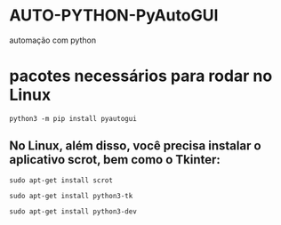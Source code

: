 # AUTO-PYTHON-PyAutoGUI
automação com python


# pacotes necessários para rodar no Linux

`python3 -m pip install pyautogui`

## No Linux, além disso, você precisa instalar o aplicativo scrot, bem como o Tkinter:

`sudo apt-get install scrot`

`sudo apt-get install python3-tk`

`sudo apt-get install python3-dev`
